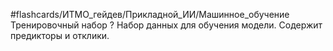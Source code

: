 #flashcards/ИТМО_гейдев/Прикладной_ИИ/Машинное_обучение 
Тренировочный набор
?
Набор данных для обучения модели. Содержит предикторы и отклики.